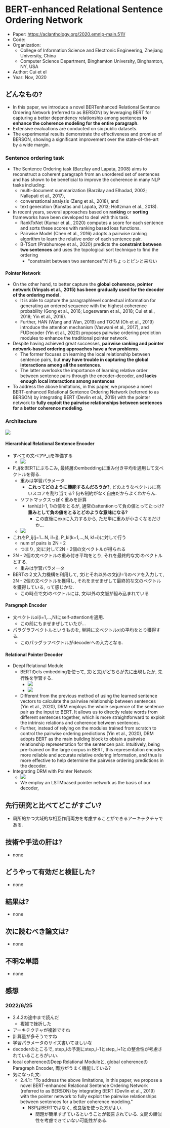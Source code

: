 # BERT-enhanced Relational Sentence Ordering Network
- Paper: https://aclanthology.org/2020.emnlp-main.511/
- Code: 
- Organization: 
  - College of Information Science and Electronic Engineering, Zhejiang University, China
  - Computer Science Department, Binghamton University, Binghamton, NY, USA
- Author: Cui et el
- Year: Nov, 2020

## どんなもの?
- In this paper, we introduce a novel BERTenhanced Relational Sentence Ordering Network (referred to as BERSON) by leveraging BERT for capturing a better dependency relationship among sentences **to enhance the coherence modeling for the entire paragraph**.
- Extensive evaluations are conducted on six public datasets.
- The experimental results demonstrate the effectiveness and promise of BERSON, showing a significant improvement over the state-of-the-art by a wide margin.

### Sentence ordering task
- The Sentence Ordering task (Barzilay and Lapata, 2008) aims to reconstruct a coherent paragraph from an unordered set of sentences and has shown to be beneficial to improve the coherence in many NLP tasks including:
  - multi-document summarization (Barzilay and Elhadad, 2002; Nallapati et al., 2017),
  - conversational analysis (Zeng et al., 2018), and
  - text generation (Konstas and Lapata, 2013; Holtzman et al., 2018). 
- In recent years, several approaches based on **ranking** or **sorting** frameworks have been developed to deal with this task.
  - RankTxNet (Kumar et al., 2020) computes a score for each sentence and sorts these scores with ranking based loss functions.
  - Pairwise Model (Chen et al., 2016) adopts a pairwise ranking algorithm to learn the relative order of each sentence pair.
  - B-TSort (Prabhumoye et al., 2020) predicts the **constraint between two sentences** and uses the topological sort technique to find the ordering
    - "constraint between two sentences"だけちょっとピンと来ない
#### Pointer Network
- On the other hand, to better capture the **global coherence**, **pointer network (Vinyals et al., 2015) has been gradually used for the decoder of the ordering model.**
  - It is able to capture the paragraphlevel contextual information for generating an ordered sequence with the highest coherence probability (Gong et al., 2016; Logeswaran et al., 2018; Cui et al., 2018; Yin et al., 2019).
  - Further, HAN (Wang and Wan, 2019) and TGCM (Oh et al., 2019) introduce the attention mechanism (Vaswani et al., 2017), and FUDecoder (Yin et al., 2020) proposes pairwise ordering prediction modules to enhance the traditional pointer network.
- Despite having achieved great successes, **pairwise ranking and pointer network-based ordering approaches have a few problems**.
  - The former focuses on learning the local relationship between sentence pairs, but **may have trouble in capturing the global interactions among all the sentences**.
  - The latter overlooks the importance of learning relative order between sentence pairs through the encoder-decoder, and **lacks enough local interactions among sentences**
- To address the above limitations, in this paper, we propose a novel BERT-enhanced Relational Sentence Ordering Network (referred to as BERSON) by integrating BERT (Devlin et al., 2019) with the pointer network to **fully exploit the pairwise relationships between sentences for a better coherence modeling**.

### Architecture
![](img/figure1.png)
#### Hierarchical Relational Sentence Encoder
- すべての文ペアP_ijを準備する
  - ![](img/figure2.png)
- P_ijをBERTにぶちこみ, 最終層のembeddingに重み付き平均を適用して文ベクトルを得る.
  - 重みは学習パラメータ
    - **これってどのように機能するんだろうか?**, どのようなベクトルに高いスコアを割り当てる? 何も制約がなく自由だからよくわからん.
  - ソフトマックスっぽく重みを計算
    - tanhは(-1, 1)の値をとるが, 通常のattentionって負の値とってたっけ?**重みとして負の値をとるとどのような意味になる?**
      - この直後にexpに入力するから, ただ単に重みが小さくなるだけか...
  - ![](img/figure3.png)
- これをP_ij(j=1...N, i!=j), P_ki(k=1,...,N, k!=i)に対して行う
  - num of pairs is 2N - 2
  - つまり, 文iに対して2N - 2個の文ベクトルが得られる
- 2N - 2個の文ベクトルの重み付き平均をとり, それを最終的な文iのベクトルとする.
  - 重みは学習パラメータ
- BERTの２文入力機構を利用して, 文iとそれ以外の文j(j!=1)のペアを入力して, 2N - 2個の文ベクトルを獲得し, それをまぜまぜして最終的な文のベクトルを獲得している, って感じかな.
  - この時点で文iのベクトルには, 文i以外の文脈が組み込まれている
#### Paragraph Encoder
- 文ベクトルxi(i=1,...,N)にself-attentionを適用.
  - この前にもまぜまぜしていたが...
- パラグラフベクトルというものを, 単純に文ベクトルxiの平均をとり獲得する.
  - このパラグラフベクトルがdecoderへの入力となる.
#### Relational Pointer Decoder
- Deepl Relational Module
  - BERTのcls embeddingを使って, 文iと文jがどちらが先に出現したか, 先行性を学習する.
    - ![](img/figure4.png)
    - ![](img/figure5.png)
  - Different from the previous method of using the learned sentence vectors to calculate the pairwise relationship between sentences (Yin et al., 2020), DRM employs the whole sequence of the sentence pair as the input to BERT. It allows us to directly relate words from different sentences together, which is more straightforward to exploit the intrinsic relations and coherence between sentences.
  - Further, instead of relying on the modules trained from scratch to control the pairwise ordering predictions (Yin et al., 2020), DRM adopts BERT as the main building block to obtain a pairwise relationship representation for the sentencen pair. Intuitively, being pre-trained on the large corpus in BERT, this representation encodes more reliable and accurate relative ordering information, and thus is more effective to help determine the pairwise ordering predictions in the decoder.
- Integrating DRM with Pointer Network
  - ![](img/figure6.png)
  - We employ an LSTMbased pointer network as the basis of our decoder,

## 先行研究と比べてどこがすごい?
- 局所的かつ大域的な相互作用両方を考慮することができるアーキテクチャである.

## 技術や手法の肝は?
- none

## どうやって有効だと検証した?
- none

## 結果は?
- none

## 次に読むべき論文は?
- none

## 不明な単語
- none

## 感想
### 2022/6/25
- 2.4.2の途中まで読んだ
  - 複雑で挫折した
- アーキテクチャが複雑ですね
- 計算量が多そうですね
- 学習パラメータのサイズ書いてほしいな
- decoderのところで, step_iの予測にstep_i-1とstep_i+1との整合性が考慮されていることろがいい.
- local coherenceのDeep Relational Moduleと, global coherenceのParagraph Encoder, 両方がうまく機能している?
- 気になった文:
  - 2.4.1:: "To address the above limitations, in this paper, we propose a novel BERT-enhanced Relational Sentence Ordering Network (referred to as BERSON) by integrating BERT (Devlin et al., 2019) with the pointer network to fully exploit the pairwise relationships between sentences for a better coherence modeling."
    - NSPはBERTではなく, 改良版を使った方がよい.
      - 問題が簡単すぎているということが報告されている. 文間の類似性を考慮できていない可能性がある.
